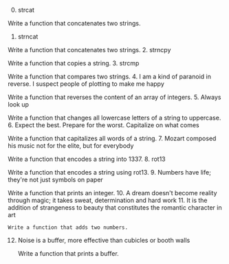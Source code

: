 0. strcat

Write a function that concatenates two strings.
1. strncat

Write a function that concatenates two strings.
2. strncpy

Write a function that copies a string.
3. strcmp

Write a function that compares two strings.
4. I am a kind of paranoid in reverse. I suspect people of plotting to make me happy

Write a function that reverses the content of an array of integers.
5. Always look up

Write a function that changes all lowercase letters of a string to uppercase.
6. Expect the best. Prepare for the worst. Capitalize on what comes

Write a function that capitalizes all words of a string.
7. Mozart composed his music not for the elite, but for everybody

Write a function that encodes a string into 1337.
8. rot13

Write a function that encodes a string using rot13.
9. Numbers have life; they're not just symbols on paper

Write a function that prints an integer.
10. A dream doesn't become reality through magic; it takes sweat, determination and hard work
11. It is the addition of strangeness to beauty that constitutes the romantic character in art

	Write a function that adds two numbers.
12. Noise is a buffer, more effective than cubicles or booth walls

	Write a function that prints a buffer.

